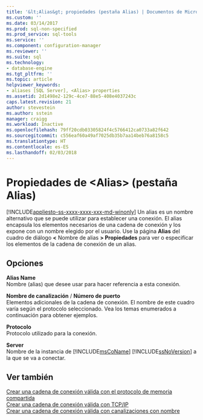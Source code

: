```yaml
---
title: '&lt;Alias&gt; propiedades (pestaña Alias) | Documentos de Microsoft'
ms.custom: ''
ms.date: 03/14/2017
ms.prod: sql-non-specified
ms.prod_service: sql-tools
ms.service: ''
ms.component: configuration-manager
ms.reviewer: ''
ms.suite: sql
ms.technology:
- database-engine
ms.tgt_pltfrm: ''
ms.topic: article
helpviewer_keywords:
- aliases [SQL Server], <Alias> properties
ms.assetid: 2d1498e2-129c-4ce7-88e5-408e4037243c
caps.latest.revision: 21
author: stevestein
ms.author: sstein
manager: craigg
ms.workload: Inactive
ms.openlocfilehash: 79ff20cdb03305824f4c5766412ca0733a82f642
ms.sourcegitcommit: c556eaf60a49af7025db35b7aa14beb76a8158c5
ms.translationtype: HT
ms.contentlocale: es-ES
ms.lasthandoff: 02/03/2018
---
```

# <a name="ltaliasgt-properties-alias-tab"></a>Propiedades de &lt;Alias&gt; (pestaña Alias)
[!INCLUDE[appliesto-ss-xxxx-xxxx-xxx-md-winonly](../../includes/appliesto-ss-xxxx-xxxx-xxx-md-winonly.md)]
Un alias es un nombre alternativo que se puede utilizar para establecer una conexión. El alias encapsula los elementos necesarios de una cadena de conexión y los expone con un nombre elegido por el usuario. Use la página **Alias** del cuadro de diálogo **\<** Nombre de alias **> Propiedades** para ver o especificar los elementos de la cadena de conexión de un alias.  
  
## <a name="options"></a>Opciones  
 **Alias Name**  
 Nombre (alias) que desee usar para hacer referencia a esta conexión.  
  
 **Nombre de canalización** / **Número de puerto**  
 Elementos adicionales de la cadena de conexión. El nombre de este cuadro varía según el protocolo seleccionado. Vea los temas enumerados a continuación para obtener ejemplos.  
  
 **Protocolo**  
 Protocolo utilizado para la conexión.  
  
 **Server**  
 Nombre de la instancia de [!INCLUDE[msCoName](../../includes/msconame-md.md)] [!INCLUDE[ssNoVersion](../../includes/ssnoversion-md.md)] a la que se va a conectar.  
  
## <a name="see-also"></a>Ver también  
 [Crear una cadena de conexión válida con el protocolo de memoria compartida](../../tools/configuration-manager/creating-a-valid-connection-string-using-shared-memory-protocol.md)   
 [Crear una cadena de conexión válida con TCP/IP](../../tools/configuration-manager/creating-a-valid-connection-string-using-tcp-ip.md)   
 [Crear una cadena de conexión válida con canalizaciones con nombre](http://msdn.microsoft.com/library/90930ff2-143b-4651-8ae3-297103600e4f)  
  
  
